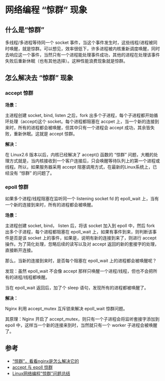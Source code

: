 # 网络编程 “惊群” 现象

## 什么是“惊群”

多线程/多进程等待同一个 socket 事件，当这个事件发生时，这些线程/进程被同时唤醒，就是惊群。可以想见，效率很低下，许多进程被内核重新调度唤醒，同时去响应这一个事件，当然只有一个进程能处理事件成功，其他的进程在处理该事件失败后重新休眠（也有其他选择）。这种性能浪费现象就是惊群。

## 怎么解决去 “惊群” 现象

### accept 惊群

**场景：**

主进程创建 socket, bind, listen 之后，fork 出多个子进程，每个子进程都开始循环处理（accept)这个 socket。每个进程都阻塞在 accpet 上，当一个新的连接到来时，所有的进程都会被唤醒，但其中只有一个进程会 accept 成功，其余皆失败，重新休眠。这就是 accept 惊群。

**解决：**

在 Linux2.6 版本以后，内核已经解决了 accept() 函数的 “惊群” 问题，大概的处理方式就是，当内核接收到一个客户连接后，只会唤醒等待队列上的第一个进程或线程。所以，如果服务器采用 accept 阻塞调用方式，在最新的Linux系统上，已经没有 “惊群” 的问题了。

### epoll 惊群

如果多个进程/线程阻塞在监听同一个 listening socket fd 的 epoll_wait 上，当有一个新的连接到来时，所有的进程都会被唤醒。

**场景：**

主进程创建 socket, bind， listen 后，将该 socket 加入到 epoll 中，然后 fork 出多个子进程，每个进程都阻塞在 epoll_wait 上，如果有事件到来，则判断该事件是否是该 socket 上的事件，如果是，说明有新的连接到来了，则进行 accept 操作。为了简化处理，忽略后续的读写以及对 accept 返回的新的套接字的处理，直接断开连接。

那么，当新的连接到来时，是否每个阻塞在 epoll_wait 上的进程都会被唤醒呢？

发现：虽然 epoll_wait 不会像 accept 那样只唤醒一个进程/线程，但也不会把所有的进程/线程都唤醒。

当在 epoll_wait 返回后，加了个 sleep 语句，发现所有的进程都被唤醒了。

**解决：**

Nginx 利用 accept_mutex 互斥锁来解决 epoll_wait 惊群问题。

其原理：Nginx 开启了 accept_mutex，则只有一个子进程会将监听套接字添加到 epoll 中，这样当一个新的连接来到时，当然就只有一个 worker 子进程会被唤醒了。


## 参考

* [“惊群”，看看nginx是怎么解决它的](http://blog.csdn.net/russell_tao/article/details/7204260)
* [accept 与 epoll 惊群](http://pureage.info/2015/12/22/thundering-herd.html)
* [Linux网络编程“惊群”问题总结](http://www.cnblogs.com/Anker/p/7071849.html)
